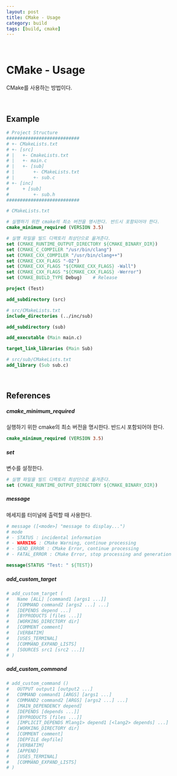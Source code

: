 ```yaml
---
layout: post
title: CMake - Usage
category: build
tags: [build, cmake]
---
```


&nbsp;

# CMake - Usage

CMake를 사용하는 방법이다.

&nbsp;

## Example

```cmake
# Project Structure
###########################
# +- CMakeLists.txt
# +- [src]
# |   +- CmakeLists.txt
# |   +- main.c 
# |   +- [sub]
# |       +- CMakeLists.txt
# |       +- sub.c
# +- [inc]
#     + [sub]
#         +- sub.h
###########################
```

```cmake
# CMakeLists.txt

# 실행하기 위한 cmake의 최소 버전을 명시한다. 반드시 포함되어야 한다.
cmake_minimum_required (VERSION 3.5)

# 실행 파일을 빌드 디렉토리 최상단으로 옮겨준다.
set (CMAKE_RUNTIME_OUTPUT_DIRECTORY ${CMAKE_BINARY_DIR})
set (CMAKE_C_COMPILER "/usr/bin/clang")
set (CMAKE_CXX_COMPILER "/usr/bin/clang++")
set (CMAKE_CXX_FLAGS "-O2")
set (CMAKE_CXX_FLAGS "${CMAKE_CXX_FLAGS} -Wall")
set (CMAKE_CXX_FLAGS "${CMAKE_CXX_FLAGS} -Werror")
set (CMAKE_BUILD_TYPE Debug)	# Release

project (Test)

add_subdirectory (src)
```

```cmake
# src/CMakeLists.txt
include_directories (../inc/sub)

add_subdirectory (sub)

add_executable (Main main.c)

target_link_libraries (Main Sub)
```

```cmake
# src/sub/CMakeLists.txt
add_library (Sub sub.c)
```

&nbsp;

## References

##### cmake_minimum_required

실행하기 위한 cmake의 최소 버전을 명시한다. 반드시 포함되어야 한다.

```cmake
cmake_minimum_required (VERSION 3.5)
```

##### set

변수를 설정한다.

```cmake
# 실행 파일을 빌드 디렉토리 최상단으로 옮겨준다.
set (CMAKE_RUNTIME_OUTPUT_DIRECTORY ${CMAKE_BINARY_DIR})
```

##### message

메세지를 터미널에 출력할 때 사용한다.

```cmake
# message ([<mode>] "message to display...")
# mode
# - STATUS : incidental information
# - WARNING : CMake Warning, continue processing
# - SEND_ERROR : CMake Error, continue processing
# - FATAL_ERROR : CMake Error, stop processing and generation

message(STATUS "Test: " ${TEST})
```

##### add_custom_target

```cmake
# add_custom_target (
#	Name [ALL] [command1 [args1 ...]]
#	[COMMAND command2 [args2 ...] ...]
#	[DEPENDS depend ...]
#	[BYPRODUCTS [files ...]]
#	[WORKING_DIRECTORY dir]
#	[COMMENT comment]
#	[VERBATIM]
#	[USES_TERMINAL]
#	[COMMAND_EXPAND_LISTS]
#	[SOURCES src1 [src2 ...]]
# )
```

##### add_custom_command

```cmake
# add_custom_command ()
#	OUTPUT output1 [output2 ...]
#	COMMAND command1 [ARGS] [args1 ...]
#	COMMAND2 command2 [ARGS] [args2 ...] ...]
#	[MAIN_DEPENDENCY depend]
#	[DEPENDS [depends ...]]
#	[BYPRODUCTS [files ...]]
#	[IMPLICIT_DEPENDS Mlang1> depend1 [<lang2> depends] ...]
#	[WORKING_DIRECTORY dir]
#	[COMMENT comment]
#	[DEPFILE depfile]
#	[VERBATIM]
#	[APPEND]
#	[USES_TERMINAL]
#	[COMMAND_EXPAND_LISTS]
# )
```

